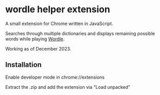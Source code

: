 # wordle helper extension

A small extension for Chrome written in JavaScript.

Searches through multiple dictionaries and displays remaining possible words while playing [Wordle](https://www.nytimes.com/games/wordle/index.html).

Working as of December 2023.

## Installation

Enable developer mode in chrome://extensions

Extract the .zip and add the extension via "Load unpacked"
